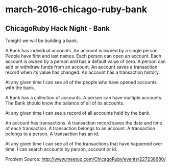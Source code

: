# march-2016-chicago-ruby-bank
## ChicagoRuby Hack Night - Bank

Tonight we will be building a bank.

A Bank has individual accounts. An account is owned by a single person. People have first and last names. Each person can open an account. Each account is owned by a person and has a default value of zero. A person can add or withdraw funds from an account. An account saves a transaction record when its value has changed. An account has a transaction history.

At any given time I can see all of the people who have opened accounts with the bank.

A Bank has a collection of accounts. A person can have multiple accounts. The Bank should know the balance of all of its accounts.

At any given time I can see a record of all accounts held by the bank.

An account has transactions. A transaction record saves the date and time of each transaction. A transaction belongs to an account. A transaction belongs to a person. A transaction has an id.

At any given time I can see all of the transactions that have happened over time. I can search accounts by person, account or id.

Problem Source: http://www.meetup.com/ChicagoRuby/events/227238680/

